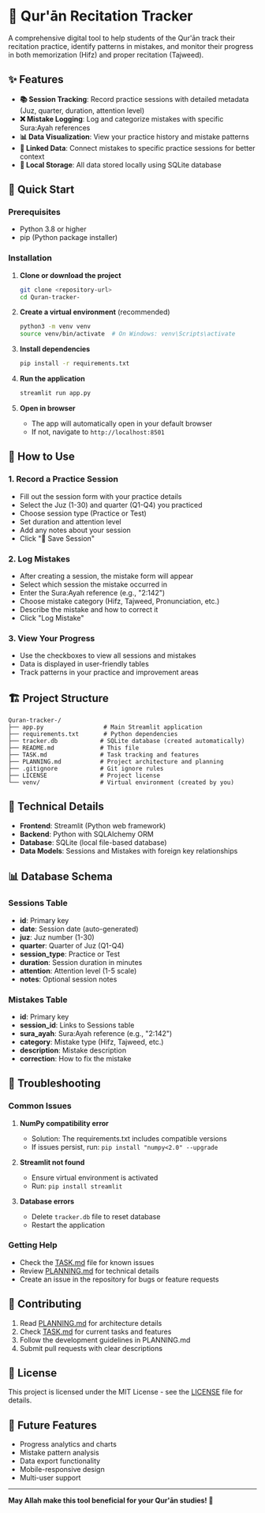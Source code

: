 # 🕌 Qur'ān Recitation Tracker

A comprehensive digital tool to help students of the Qur'ān track their recitation practice, identify patterns in mistakes, and monitor their progress in both memorization (Hifz) and proper recitation (Tajweed).

## ✨ Features

- **📚 Session Tracking**: Record practice sessions with detailed metadata (Juz, quarter, duration, attention level)
- **❌ Mistake Logging**: Log and categorize mistakes with specific Sura:Ayah references
- **📊 Data Visualization**: View your practice history and mistake patterns
- **🔗 Linked Data**: Connect mistakes to specific practice sessions for better context
- **💾 Local Storage**: All data stored locally using SQLite database

## 🚀 Quick Start

### Prerequisites
- Python 3.8 or higher
- pip (Python package installer)

### Installation

1. **Clone or download the project**
   ```bash
   git clone <repository-url>
   cd Quran-tracker-
   ```

2. **Create a virtual environment** (recommended)
   ```bash
   python3 -m venv venv
   source venv/bin/activate  # On Windows: venv\Scripts\activate
   ```

3. **Install dependencies**
   ```bash
   pip install -r requirements.txt
   ```

4. **Run the application**
   ```bash
   streamlit run app.py
   ```

5. **Open in browser**
   - The app will automatically open in your default browser
   - If not, navigate to `http://localhost:8501`

## 📖 How to Use

### 1. Record a Practice Session
- Fill out the session form with your practice details
- Select the Juz (1-30) and quarter (Q1-Q4) you practiced
- Choose session type (Practice or Test)
- Set duration and attention level
- Add any notes about your session
- Click "💾 Save Session"

### 2. Log Mistakes
- After creating a session, the mistake form will appear
- Select which session the mistake occurred in
- Enter the Sura:Ayah reference (e.g., "2:142")
- Choose mistake category (Hifz, Tajweed, Pronunciation, etc.)
- Describe the mistake and how to correct it
- Click "Log Mistake"

### 3. View Your Progress
- Use the checkboxes to view all sessions and mistakes
- Data is displayed in user-friendly tables
- Track patterns in your practice and improvement areas

## 🏗️ Project Structure

```
Quran-tracker-/
├── app.py                 # Main Streamlit application
├── requirements.txt       # Python dependencies
├── tracker.db            # SQLite database (created automatically)
├── README.md             # This file
├── TASK.md               # Task tracking and features
├── PLANNING.md           # Project architecture and planning
├── .gitignore            # Git ignore rules
├── LICENSE               # Project license
└── venv/                 # Virtual environment (created by you)
```

## 🔧 Technical Details

- **Frontend**: Streamlit (Python web framework)
- **Backend**: Python with SQLAlchemy ORM
- **Database**: SQLite (local file-based database)
- **Data Models**: Sessions and Mistakes with foreign key relationships

## 📊 Database Schema

### Sessions Table
- **id**: Primary key
- **date**: Session date (auto-generated)
- **juz**: Juz number (1-30)
- **quarter**: Quarter of Juz (Q1-Q4)
- **session_type**: Practice or Test
- **duration**: Session duration in minutes
- **attention**: Attention level (1-5 scale)
- **notes**: Optional session notes

### Mistakes Table
- **id**: Primary key
- **session_id**: Links to Sessions table
- **sura_ayah**: Sura:Ayah reference (e.g., "2:142")
- **category**: Mistake type (Hifz, Tajweed, etc.)
- **description**: Mistake description
- **correction**: How to fix the mistake

## 🐛 Troubleshooting

### Common Issues

1. **NumPy compatibility error**
   - Solution: The requirements.txt includes compatible versions
   - If issues persist, run: `pip install "numpy<2.0" --upgrade`

2. **Streamlit not found**
   - Ensure virtual environment is activated
   - Run: `pip install streamlit`

3. **Database errors**
   - Delete `tracker.db` file to reset database
   - Restart the application

### Getting Help

- Check the [TASK.md](TASK.md) file for known issues
- Review [PLANNING.md](PLANNING.md) for technical details
- Create an issue in the repository for bugs or feature requests

## 🤝 Contributing

1. Read [PLANNING.md](PLANNING.md) for architecture details
2. Check [TASK.md](TASK.md) for current tasks and features
3. Follow the development guidelines in PLANNING.md
4. Submit pull requests with clear descriptions

## 📝 License

This project is licensed under the MIT License - see the [LICENSE](LICENSE) file for details.

## 🎯 Future Features

- Progress analytics and charts
- Mistake pattern analysis
- Data export functionality
- Mobile-responsive design
- Multi-user support

---

**May Allah make this tool beneficial for your Qur'ān studies! 🤲**


